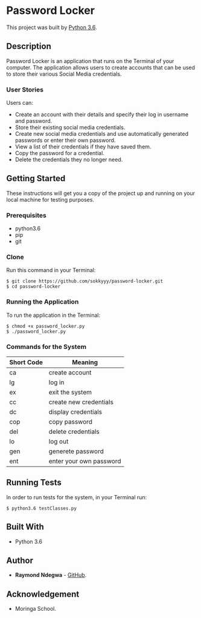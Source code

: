 
# Password Locker
This project was built by [Python 3.6](https://github.com/python).

## Description
Password Locker is an application that runs on the Terminal of your computer. The application allows users to create accounts that can be used to store their various Social Media credentials.

### User Stories
Users can:
* Create an account with their details and specify their log in username and password.
* Store their existing social media credentials.
* Create new social media credentials and use automatically generated passwords or enter their own password.
* View a list of their credentials if they have saved them.
* Copy the password for a credential.
* Delete the credentials they no longer need.

## Getting Started
These instructions will get you a copy of the project up and running on your local machine for testing purposes.

### Prerequisites 
* python3.6
* pip
* git

### Clone
Run this command in your Terminal:
```
$ git clone https://github.com/sokkyyy/password-locker.git
$ cd password-locker
```
### Running the Application
To run the application in the Terminal:
```
$ chmod +x password_locker.py
$ ./password_locker.py
```
### Commands for the System
| Short Code | Meaning                | 
|------------|------------------------|
| ca         |create account          |
| lg         |log in                  |
| ex         |exit the system         |
| cc         |create new credentials  | 
| dc         | display credentials    |
| cop        | copy  password         |
| del        |delete credentials      |
| lo         |log out                 |
| gen        | generete password      |
| ent        | enter your own password|
## Running Tests
In order to run tests for the system, in your Terminal run:
```
$ python3.6 testClasses.py
```

## Built With
* Python 3.6

## Author
* **Raymond Ndegwa** - [GitHub](https://github.com/sokkyyy).

## Acknowledgement
* Moringa School.
